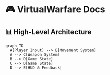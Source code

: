 # 🎮 VirtualWarfare Docs

## 📊 High-Level Architecture
```mermaid
graph TD
  A[Player Input] --> B[Movement System]
  A --> C[Weapon System]
  B --> D[Game State]
  C --> D[Game State]
  D --> E[HUD & Feedback]
```
